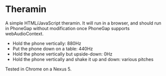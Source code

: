 Theramin
========

A simple HTML/JavaScript theramin.  It will run in a browser, and should run in PhoneGap without modification once PhoneGap supports webAudioContext.

* Hold the phone vertically: 880Hz
* Put the phone down on a table: 440Hz
* Hold the phone vertically but upside-down: 0Hz
* Hold the phone vertically and shake it up and down: various pitches

Tested in Chrome on a Nexus 5.


